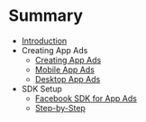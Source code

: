 # Summary

* [Introduction](readme.md)
* Creating App Ads
   * [Creating App Ads](1_creating-ads/1_Creating-App-Ads.md)
   * [Mobile App Ads](1_creating-ads/2_Mobile-App-Ads.md)
   * [Desktop App Ads](1_creating-ads/3_Desktop-App-Ads.md)
* SDK Setup
   * [Facebook SDK for App Ads](2_sdk/1_Facebook-SDK-for-App-Ads.md)
   * [Step-by-Step](2_sdk/2_Step-by-Step-Facebook-SDK-Setup.md)